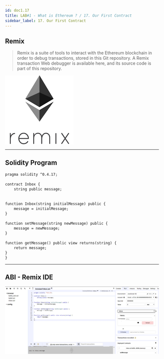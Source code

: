 ```yaml
---
id: doc1.17
title: LAB#1 - What is Ethereum ? / 17. Our First Contract
sidebar_label: 17. Our First Contract
---
```


## Remix

>Remix is a suite of tools to interact with the Ethereum blockchain in order to debug transactions, stored in this Git repository. A Remix transaction Web debugger is available here, and its source code is part of this repository.


[![alt text](.\assets\Imagem17_1.png)](https://remix.ethereum.org/)


---


## Solidity Program

~~~
pragma solidity ^0.4.17;

contract Inbox {
    string public message;


function Inbox(string initialMessage) public {
    message = initialMessage;
}

function setMessage(string newMessage) public {
    message = newMessage;
}

function getMessage() public view returns(string) {
    return message;
}
}
~~~

---

## ABI - Remix IDE

![alt text](.\assets\Imagem17_2.jpg)

